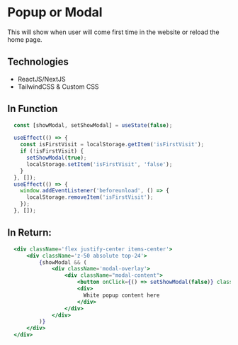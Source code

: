# Popup or Modal
This will show when user will come first time in the website or reload the home page.

## Technologies
- ReactJS/NextJS
- TailwindCSS & Custom CSS

## In Function
```jsx
  const [showModal, setShowModal] = useState(false);

  useEffect(() => {
    const isFirstVisit = localStorage.getItem('isFirstVisit');
    if (!isFirstVisit) {
      setShowModal(true);
      localStorage.setItem('isFirstVisit', 'false');
    }
  }, []);
  useEffect(() => {
    window.addEventListener('beforeunload', () => {
      localStorage.removeItem('isFirstVisit');
    });
  }, []);

```

## In Return:
```jsx
  <div className='flex justify-center items-center'>
      <div className='z-50 absolute top-24'>
          {showModal && (
              <div className='modal-overlay'>
                  <div className="modal-content">
                      <button onClick={() => setShowModal(false)} className='absolute right-1 top-1 bg-white hover:bg-slate-200 transition-all p-2 rounded-full'>Close</button>
                      <div>
                        White popup content here
                      </div>
                  </div>
              </div>
          )}
      </div>
  </div>
```
